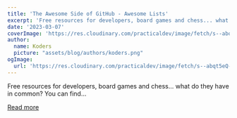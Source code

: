 ```yaml
---
title: 'The Awesome Side of GitHub - Awesome Lists'
excerpt: 'Free resources for developers, board games and chess... what do they have in common? You can find...'
date: '2023-03-07'
coverImage: 'https://res.cloudinary.com/practicaldev/image/fetch/s--abqt5eQ---/c_imagga_scale,f_auto,fl_progressive,h_420,q_auto,w_1000/https://dev-to-uploads.s3.amazonaws.com/uploads/articles/4wkem2ohb8ecxb0o476x.png'
author:
  name: Koders
  picture: "assets/blog/authors/koders.png"
ogImage:
  url: 'https://res.cloudinary.com/practicaldev/image/fetch/s--abqt5eQ---/c_imagga_scale,f_auto,fl_progressive,h_420,q_auto,w_1000/https://dev-to-uploads.s3.amazonaws.com/uploads/articles/4wkem2ohb8ecxb0o476x.png'
---
```


Free resources for developers, board games and chess... what do they have in common? You can find...

[Read more](https://dev.to/this-is-learning/the-awesome-side-of-github-awesome-lists-2a5h)

